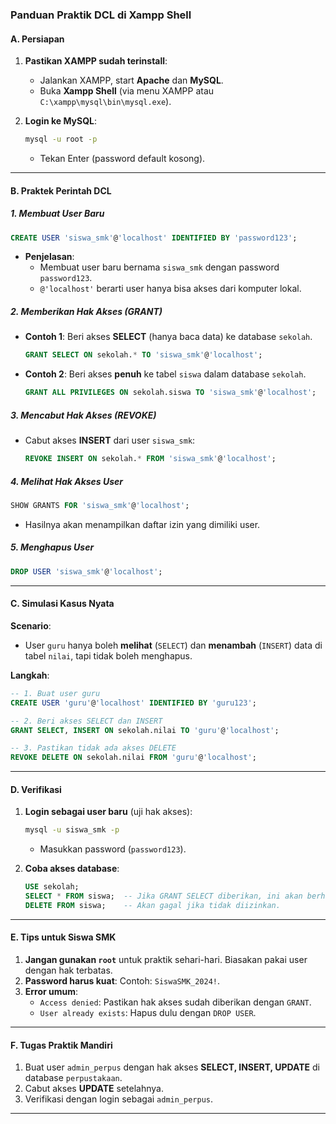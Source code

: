 ### **Panduan Praktik DCL di Xampp Shell**
#### **A. Persiapan**
1. **Pastikan XAMPP sudah terinstall**:
   - Jalankan XAMPP, start **Apache** dan **MySQL**.
   - Buka **Xampp Shell** (via menu XAMPP atau `C:\xampp\mysql\bin\mysql.exe`).

2. **Login ke MySQL**:
   ```bash
   mysql -u root -p
   ```
   - Tekan Enter (password default kosong).

---

#### **B. Praktek Perintah DCL**
##### **1. Membuat User Baru**
```sql
CREATE USER 'siswa_smk'@'localhost' IDENTIFIED BY 'password123';
```
- **Penjelasan**: 
  - Membuat user baru bernama `siswa_smk` dengan password `password123`.
  - `@'localhost'` berarti user hanya bisa akses dari komputer lokal.

##### **2. Memberikan Hak Akses (GRANT)**
- **Contoh 1**: Beri akses **SELECT** (hanya baca data) ke database `sekolah`.
  ```sql
  GRANT SELECT ON sekolah.* TO 'siswa_smk'@'localhost';
  ```

- **Contoh 2**: Beri akses **penuh** ke tabel `siswa` dalam database `sekolah`.
  ```sql
  GRANT ALL PRIVILEGES ON sekolah.siswa TO 'siswa_smk'@'localhost';
  ```

##### **3. Mencabut Hak Akses (REVOKE)**
- Cabut akses **INSERT** dari user `siswa_smk`:
  ```sql
  REVOKE INSERT ON sekolah.* FROM 'siswa_smk'@'localhost';
  ```

##### **4. Melihat Hak Akses User**
```sql
SHOW GRANTS FOR 'siswa_smk'@'localhost';
```
- Hasilnya akan menampilkan daftar izin yang dimiliki user.

##### **5. Menghapus User**
```sql
DROP USER 'siswa_smk'@'localhost';
```

---

#### **C. Simulasi Kasus Nyata**
**Scenario**:  
- User `guru` hanya boleh **melihat** (`SELECT`) dan **menambah** (`INSERT`) data di tabel `nilai`, tapi tidak boleh menghapus.

**Langkah**:
```sql
-- 1. Buat user guru
CREATE USER 'guru'@'localhost' IDENTIFIED BY 'guru123';

-- 2. Beri akses SELECT dan INSERT
GRANT SELECT, INSERT ON sekolah.nilai TO 'guru'@'localhost';

-- 3. Pastikan tidak ada akses DELETE
REVOKE DELETE ON sekolah.nilai FROM 'guru'@'localhost';
```

---

#### **D. Verifikasi**
1. **Login sebagai user baru** (uji hak akses):
   ```bash
   mysql -u siswa_smk -p
   ```
   - Masukkan password (`password123`).

2. **Coba akses database**:
   ```sql
   USE sekolah;
   SELECT * FROM siswa;  -- Jika GRANT SELECT diberikan, ini akan berhasil.
   DELETE FROM siswa;    -- Akan gagal jika tidak diizinkan.
   ```

---

#### **E. Tips untuk Siswa SMK**
1. **Jangan gunakan `root`** untuk praktik sehari-hari. Biasakan pakai user dengan hak terbatas.
2. **Password harus kuat**: Contoh: `SiswaSMK_2024!`.
3. **Error umum**:
   - `Access denied`: Pastikan hak akses sudah diberikan dengan `GRANT`.
   - `User already exists`: Hapus dulu dengan `DROP USER`.

---

#### **F. Tugas Praktik Mandiri**
1. Buat user `admin_perpus` dengan hak akses **SELECT, INSERT, UPDATE** di database `perpustakaan`.
2. Cabut akses **UPDATE** setelahnya.
3. Verifikasi dengan login sebagai `admin_perpus`.

---
